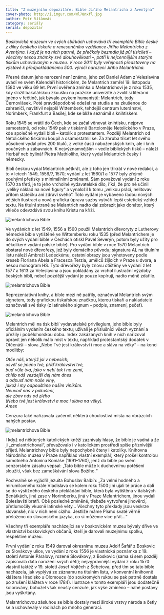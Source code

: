 ```yaml
---
title: "Z muzejního depozitáře: Bible Jiřího Melantricha z Aventýna"
cover-photo: http://i.imgur.com/Wl7Onxfl.jpg
author: Petr Vítámvás
category: seriály
serial: depozitar
---
```


*Boskovické muzeum ve svých sbírkách uchovává tři exempláře Bible české z dílny českého tiskaře a renesančního vzdělance Jiřího Melantricha z Aventýna. I když je na nich patrné, že přečkaly bezmála již půl tisíciletí – všechny nesou známky své dlouhověkosti –, patří k nejcennějším starým tiskům uchovávaným v muzeu. V roce 2011 byly veřejnosti představeny na výstavě k předpokládanému 500. výročí narození Jiřího Melantricha.*

Přesné datum jeho narození není známo, jeho zeť Daniel Adam z Veleslavína uvádí ve svém Kalendáři historickém, že Melantrich zemřel 19. listopadu 1580 ve věku 69 let. První ověřená zmínka o Melantrichovi je z roku 1535, kdy složil bakalářskou zkoušku na pražské univerzitě a zvolil si literární jméno v řečtině, jak bývalo zvykem humanistů: Melantrich, tedy Černovlásek. Poté pravděpodobně odešel na studia a na zkušenou do zahraničí, navštívil nejspíš Wittemberk, tehdejší centrum luteránství, Norimberk, Frankfurt a Basilej, kde se blíže seznámil s knihtiskem.

Roku 1545 se vrátil do Čech, kde se začal věnovat knihtisku, nejprve samostatně, od roku 1549 pak v tiskárně Bartoloměje Netolického v Praze, kde společně vydali bibli – katolík s protestantem. Později Melantrich od Netolického tiskárnu koupil a osamostatnil se. Za zhruba třicet let svého působení vydal přes 200 titulů, z velké části náboženských knih, ale i knih poučných a zábavných. K nejvýznamnějším – vedle biblických tisků – náleží Herbář neb bylinář Pietra Mathioliho, který vydal Melantrich česky i německy. 

Bibli českou vydal Melantrich pětkrát, ale z toho jen třikrát v nové redakci, a to v letech 1549, 1556/7, 1570; vydání z let 1560/1 a 1577 byly zřejmě pouhými přetisky s minimálními změnami. Sám považoval vydání z roku 1570 za třetí, je to jeho vrcholné vydavatelské dílo, říká, že pro ně učinil „veliký náklad na nové figury“ a vynaložil k tomu „velikou práci, nelitovav přitom statečku ani zdraví svého“. Toto vydání je vybaveno řadou nových větších ilustrací a nová grafická úprava sazby vytváří lepší estetický vzhled textu. Na titulní straně se Melantrich nadto dal zobrazit jako donátor, který vkleče odevzdává svou knihu Kristu na kříži.  

<img src="http://i.imgur.com/7bJxyIL.jpg" alt="melantrichova Bible" class="img-responsive img-popup" data-author="Muzeum Boskovicka">

Ve vydáních z let 1549, 1556 a 1560 použil Melantrich dřevoryty z Lutherovy německé bible vytištěné ve Wittemberku roku 1535 (před Melantrichem je do svých vydání bible v Čechách otiskl Pavel Severýn, potom byly užity pro několikeré vydání polské bible). Pro vydání bible v roce 1570 Melantrich obstaral nové dřevořezy, jež byly domácího původu; signatura AL na titulním listu náleží Ambroži Ledeckému, ostatní obrazy jsou vyhotoveny podle kreseb Floriana Abela a Fracesca Terzia, umělců žijících v Praze u dvora, a nesou monogram HS. Tyto dřevořezy byly znovu otištěny ve vydání z let 1577 a 1613 za Veleslavína a jsou pokládány za vrchol ilustrační výzdoby českých biblí, neboť pozdější vydání je pouze kopírují, nadto méně zdařile. 

<img src="http://i.imgur.com/Hq2WKqu.jpg" alt="melantrichova Bible" class="img-responsive img-popup" data-author="Muzeum Boskovicka">

Reprezentativní knihy, a bible mezi ně patřily, označoval Melantrich svým signetem, tedy grafickou tiskařskou značkou, kterou tiskaři a nakladatelé označovali své tisky (z latinského signum – podpis, znamení, pečeť).

<img src="http://i.imgur.com/fqBTZ4M.jpg" alt="melantrichova Bible" class="img-responsive img-popup" data-author="Muzeum Boskovicka">

Melantrich měl na tisk biblí vydavatelské privilegium, jeho bible byly oficiálním vydáním českého textu; užívali je příslušníci všech vyznání a přežily i pobělohorskou dobu. Index zakázaných knih v nich nařizoval opravit jen několik málo míst v textu, například protestantský dodatek v Otčenáši – slova „Nebo Tvé jest království i moc a sláva na věky“ – na konci modlitby:

*Otče náš, kterýž jsi v nebesích,  
osvěť se jméno tvé, příď království tvé,  
buď vůle tvá, jako v nebi tak i na zemi,  
chléb náš vezdejší dej nám dnes  
a odpusť nám naše viny,  
jakož i my odpouštíme naším viníkům.  
Neuvoď nás v pokušení,  
ale zbav nás od zlého  
(Nebo tvé jest království a moc i sláva na věky).  
Amen*

Cenzura také nařizovala začernit některá choulostivá místa na obrázcích nahých postav.

<img src="http://i.imgur.com/miTDhGW.jpg" alt="melantrichova Bible" class="img-responsive img-popup" data-author="Muzeum Boskovicka">

I když od některých katolických kněží zaznívaly hlasy, že bible je vadná a že ji „zmelantrichoval“, převažovalo i v katolickém prostředí spíše příznivější přijetí. Melantrichovy bible byly nepochybně čteny i katolíky. Knihovna Národního muzea v Praze například vlastní exemplář, který prošel kontrolou samotného Antonína Koniáše (1691–1760), jenž do bible po svém cenzorském zásahu vepsal: „Tato bible může k duchovnímu potěšení sloužiti, však bez zameškávání slova Božího.“ 

Pochvalně se vyjádřil jezuita Bohuslav Balbín: „Za velmi hodného a mírumilovného krále Vladislava se kolem roku 1500 jiní ujali té práce a dali se do výstižného českého překládání bible, která byla vytištěna v italských Benátkách, jiná zase v Norimberku, jiná v Praze Melantrichem, jinou vydali Boleslavští bratří. Obě posledně zmíněné, třebaže vytvořené jinověrci, přetlumočily vkusně latinské věty… Všechny tyto překlady jsou veskrze slovanské, nic v nich není cizího. Jestliže máme Písmo svaté věrně přeloženo do slovanského jazyka, co si můžeme více přát…“

Všechny tři exempláře nacházející se v boskovickém muzeu bývaly dříve ve vlastnictví boskovických občanů, kteří je darovali muzejnímu spolku, respektive muzeu.

První vydání z roku 1549 daroval okresnímu muzeu Adolf Šafář z Boskovic ze Slovákovy ulice, ve vydání z roku 1556 je vlastnická poznámka z 19. století Antonie Páralovy, rozené Slovákovy, z Boskovic (sama si sem později zapisovala data narození svých dětí); nejvýpravnější vydání z roku 1570 vlastnil taktéž v 19. století Josef Vojtěch z Šebetova, před tím se tato bible nacházela, jak vyplývá ze záznamu na titulním listu, v konventní knihovně kláštera Hradisko u Olomouce (do soukromých rukou se pak patrně dostala po zrušení kláštera v roce 1784). Ilustrace v tomto exempláři jsou dodatečně kolorovány, bohužel však neušly cenzuře, jak výše zmíněno – nahé postavy jsou vyškrtány.

Melantrichovou zásluhou se bible dostaly mezi široké vrstvy národa a četly se a uchovávaly v rodinách po mnoho generací.